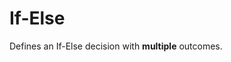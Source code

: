 # If-Else

Defines an If-Else decision with **multiple** outcomes.

<br/>

<!--![img](https://profitbasedocs.blob.core.windows.net/flowimages/builtInFlow.png)-->

<br/>
